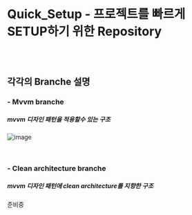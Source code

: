 # Quick_Setup - 프로젝트를 빠르게 SETUP하기 위한 Repository
<br><br>
## 각각의 Branche 설명
### - Mvvm branche 
##### mvvm 디자인 패턴을 적용할수 있는 구조
![image](https://user-images.githubusercontent.com/67040465/145801681-f17aab06-4619-4163-96de-232cbbd8acaa.png)

<br>

### - Clean architecture branche 
##### mvvm 디자인 패턴에 clean architecture를 지향한 구조
준비중
<br>
